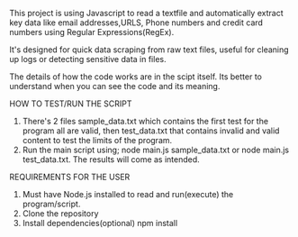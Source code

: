 This project is using Javascript to read a textfile and automatically extract key data like email addresses,URLS, Phone numbers and credit card numbers using Regular Expressions(RegEx).

It's designed for quick data scraping from raw text files, useful for cleaning up logs or detecting sensitive data in files.

The details of how the code works are in the scipt itself. Its better to understand when you can see the code and its meaning.

HOW TO TEST/RUN THE SCRIPT
1. There's 2 files sample_data.txt which contains the first test for the program all are valid, then test_data.txt that contains invalid and valid content to test the limits of the program.
2.  Run the main script using; node main.js sample_data.txt or node main.js test_data.txt. The results will come as intended.

REQUIREMENTS FOR THE USER 
1. Must have Node.js installed to read and run(execute) the program/script.
2. Clone the repository
3. Install dependencies(optional) npm install
